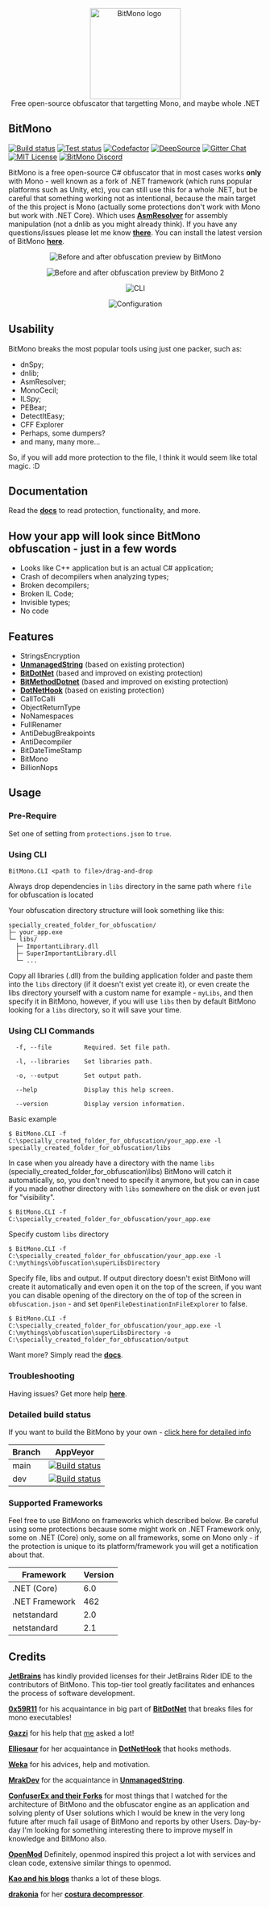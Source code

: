 <p align="center">
  <img src="https://raw.githubusercontent.com/sunnamed434/BitMono/main/resources/logo/BitMonoLogo.png" alt="BitMono logo" width="180" /><br>
  Free open-source obfuscator that targetting Mono, and maybe whole .NET<br>
</p>

## BitMono

[![Build status][image_appveyor_main]][appveyor_main_build]
[![Test status][image_test]][test]
[![Codefactor][image_codefactor]][codefactor]
[![DeepSource][image_deepsource]][deepsource]
[![Gitter Chat][image_gitter]][gitter]
[![MIT License][image_license]][license]
[![BitMono Discord][image_bitmono_discord]][bitmono_discord]

BitMono is a free open-source C# obfuscator that in most cases works **only** with Mono - well known as a fork of .NET framework (which runs popular platforms such as Unity, etc), you can still use this for a whole .NET, but be careful that something working not as intentional, because the main target of the this project is Mono (actually some protections don't work with Mono but work with .NET Core). Which uses **[AsmResolver][asmresolver]** for assembly manipulation (not a dnlib as you might already think). If you have any questions/issues please let me know **[there][bitmono_issues]**. You can install the latest version of BitMono **[here][bitmono_releases]**.

<p align="center">
<img src="https://raw.githubusercontent.com/sunnamed434/BitMono/main/resources/images/preview/before-after.png"
  alt="Before and after obfuscation preview by BitMono">
</p>

<p align="center">
<img src="https://raw.githubusercontent.com/sunnamed434/BitMono/main/resources/images/preview/before-after-2.png"
  alt="Before and after obfuscation preview by BitMono 2">
</p>

<p align="center">
<img src="https://raw.githubusercontent.com/sunnamed434/BitMono/main/resources/images/preview/CLI.png"
  alt="CLI">
</p>

<p align="center">
<img src="https://raw.githubusercontent.com/sunnamed434/BitMono/main/resources/images/preview/configuration.png"
  alt="Configuration">
</p>

## Usability

BitMono breaks the most popular tools using just one packer, such as:
- dnSpy;
- dnlib;
- AsmResolver;
- MonoCecil;
- ILSpy;
- PEBear;
- DetectItEasy;
- CFF Explorer
- Perhaps, some dumpers?
- and many, many more...

So, if you will add more protection to the file, I think it would seem like total magic. :D

## Documentation

Read the **[docs][bitmono_docs]** to read protection, functionality, and more.

## How your app will look since BitMono obfuscation - just in a few words
* Looks like C++ application but is an actual C# application;
* Crash of decompilers when analyzing types;
* Broken decompilers;
* Broken IL Code;
* Invisible types;
* No code

## Features

* StringsEncryption
* **[UnmanagedString][unmanagedstring_source]** (based on existing protection)
* **[BitDotNet][bitdotnet_source]** (based and improved on existing protection)
* **[BitMethodDotnet][bitmethoddotnet_source]** (based and improved on existing protection)
* **[DotNetHook][dotnethook_source]** (based on existing protection)
* CallToCalli
* ObjectReturnType
* NoNamespaces
* FullRenamer
* AntiDebugBreakpoints
* AntiDecompiler
* BitDateTimeStamp
* BitMono
* BillionNops

## Usage

### Pre-Require

Set one of setting from `protections.json` to `true`.

### Using CLI

`BitMono.CLI <path to file>/drag-and-drop`

Always drop dependencies in `libs` directory in the same path where `file` for obfuscation is located

Your obfuscation directory structure will look something like this:
```
specially_created_folder_for_obfuscation/
├─ your_app.exe
└─ libs/
  ├─ ImportantLibrary.dll
  ├─ SuperImportantLibrary.dll
  └─ ...
```

Copy all libraries (.dll) from the building application folder and paste them into the `libs` directory (if it doesn't exist yet create it), or even create the libs directory yourself with a custom name for example - `myLibs`, and then specify it in BitMono, however, if you will use `libs` then by default BitMono looking for a `libs` directory, so it will save your time.

### Using CLI Commands

```console
  -f, --file         Required. Set file path.

  -l, --libraries    Set libraries path.

  -o, --output       Set output path.

  --help             Display this help screen.

  --version          Display version information.
```

Basic example
```console
$ BitMono.CLI -f C:\specially_created_folder_for_obfuscation/your_app.exe -l specially_created_folder_for_obfuscation/libs
```

In case when you already have a directory with the name `libs` (specially_created_folder_for_obfuscation\libs) BitMono will catch it automatically, so, you don't need to specify it anymore, but you can in case if you made another directory with `libs` somewhere on the disk or even just for "visibility".
```console
$ BitMono.CLI -f C:\specially_created_folder_for_obfuscation/your_app.exe
```

Specify custom `libs` directory
```console
$ BitMono.CLI -f C:\specially_created_folder_for_obfuscation/your_app.exe -l C:\mythings\obfuscation\superLibsDirectory
```

Specify file, libs and output. If output directory doesn't exist BitMono will create it automatically and even open it on the top of the screen, if you want you can disable opening of the directory on the of top of the screen in `obfuscation.json` - and set `OpenFileDestinationInFileExplorer` to false.
```console
$ BitMono.CLI -f C:\specially_created_folder_for_obfuscation/your_app.exe -l C:\mythings\obfuscation\superLibsDirectory -o C:\specially_created_folder_for_obfuscation/output
```

Want more? Simply read the **[docs][bitmono_docs]**.

### Troubleshooting

Having issues? Get more help **[here][troubleshooting]**.

### Detailed build status

If you want to build the BitMono by your own - [click here for detailed info][build_info]

| Branch | AppVeyor                                                    |
|--------|-------------------------------------------------------------|
| main   | [![Build status][image_appveyor_main]][appveyor_main_build] |
| dev    | [![Build status][image_appveyor_dev]][appveyor_dev_build]   |

### Supported Frameworks

Feel free to use BitMono on frameworks which described below. Be careful using some protections because some might work on .NET Framework only, some on .NET (Core) only, some on all frameworks, some on Mono only - if the protection is unique to its platform/framework you will get a notification about that.

| Framework      | Version |
|----------------|---------|
| .NET (Core)    | 6.0     |
| .NET Framework | 462     |
| netstandard    | 2.0     |
| netstandard    | 2.1     |

Credits
-------

**[JetBrains][jetbrains_rider]** has kindly provided licenses for their JetBrains Rider IDE to the contributors of BitMono. This top-tier tool greatly facilitates and enhances the process of software development.

**[0x59R11][author_0x59r11]** for his acquaintance in big part of **[BitDotNet][bitdotnet_source]** that breaks files for mono executables!

**[Gazzi][author_gazzi]** for his help that [me][author_sunnamed434] asked a lot!

**[Elliesaur][author_ellisaur]** for her acquaintance in **[DotNetHook][dotnethook_source]** that hooks methods.

**[Weka][author_naweka]** for his advices, help and motivation.

**[MrakDev][author_mrakdev]** for the acquaintance in **[UnmanagedString][unmanagedstring_source]**.

**[ConfuserEx and their Forks][confuserex_source]** for most things that I watched for the architecture of BitMono and the obfuscator engine as an application and solving plenty of User solutions which I would be knew in the very long future after much fail usage of BitMono and reports by other Users. Day-by-day I'm looking for something interesting there to improve myself in knowledge and BitMono also.

**[OpenMod][openmod_source]** Definitely, openmod inspired this project a lot with services and clean code, extensive similar things to openmod.

**[Kao and his blogs][author_kao_blog]** thanks a lot of these blogs.

**[drakonia][author_drakonia]** for her **[costura decompressor][simple_costura_decompressor_source]**.

[test]: https://ci.appveyor.com/project/sunnamed434/bitmono/branch/main/tests
[codefactor]: https://www.codefactor.io/repository/github/sunnamed434/bitmono/overview/main
[deepsource]: https://deepsource.io/gh/sunnamed434/BitMono/?ref=repository-badge
[gitter]: https://gitter.im/BitMonoSpeech/community?utm_source=badge&utm_medium=badge&utm_campaign=pr-badge&utm_content=badge
[license]: https://github.com/sunnamed434/BitMono/blob/main/LICENSE
[previews]: https://github.com/sunnamed434/BitMono/blob/main/PREVIEWS.md
[asmresolver]: https://github.com/Washi1337/AsmResolver
[bitmono_issues]: https://github.com/sunnamed434/BitMono/issues
[bitmono_releases]: https://github.com/sunnamed434/BitMono/releases
[bitmono_docs]: https://bitmono.readthedocs.io/en/latest/
[bitdotnet_source]: https://github.com/0x59R11/BitDotNet
[bitmethoddotnet_source]: https://github.com/sunnamed434/BitMethodDotnet
[dotnethook_source]: https://github.com/Elliesaur/DotNetHook
[openmod_source]: https://github.com/openmod/openmod
[confuserex_source]: https://github.com/yck1509/ConfuserEx
[simple_costura_decompressor_source]: https://github.com/dr4k0nia/Simple-Costura-Decompressor
[unmanagedstring_source]: https://github.com/MrakDev/UnmanagedString
[jetbrains_rider]: https://www.jetbrains.com/rider/
[author_0x59r11]: https://github.com/0x59R11
[author_gazzi]: https://github.com/GazziFX
[author_ellisaur]: https://github.com/Elliesaur
[author_naweka]: https://github.com/naweka
[author_mrakdev]: https://github.com/MrakDev
[author_kao_blog]: https://lifeinhex.com/
[author_drakonia]: https://github.com/dr4k0nia
[author_sunnamed434]: https://github.com/sunnamed434
[appveyor_main_build]: https://ci.appveyor.com/project/sunnamed434/bitmono/branch/main
[appveyor_dev_build]: https://ci.appveyor.com/project/sunnamed434/bitmono/branch/dev
[bitmono_discord]: https://discord.gg/sFDHd47St4

[troubleshooting]: https://github.com/sunnamed434/BitMono/blob/main/troubleshooting.md
[build_info]: https://github.com/sunnamed434/BitMono/blob/main/build.md
[image_build]: https://ci.appveyor.com/api/projects/status/8jh35hfno6riq25j?svg=true&style=plastic
[image_test]: https://img.shields.io/appveyor/tests/sunnamed434/bitmono/main
[image_codefactor]: https://www.codefactor.io/repository/github/sunnamed434/bitmono/badge/main
[image_deepsource]: https://deepsource.io/gh/sunnamed434/BitMono.svg/?label=active+issues&show_trend=true&token=_FJf25YbtCpPyX7SRveXCaGd
[image_gitter]: https://badges.gitter.im/BitMonoSpeech/community.svg?style=plastic
[image_license]: https://img.shields.io/github/license/sunnamed434/bitmono
[image_appveyor_main]: https://ci.appveyor.com/api/projects/status/8jh35hfno6riq25j/branch/main?svg=true
[image_appveyor_dev]: https://ci.appveyor.com/api/projects/status/b9rm3l7kduryjgcj/branch/dev?svg=true
[image_bitmono_discord]: https://img.shields.io/discord/1086240163321106523?label=discord&logo=discord
